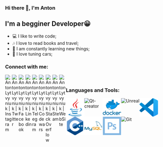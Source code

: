 ### Hi there 👋, I'm Anton

## I'm a begginer Developer😀
- 💻 I like to write code;
- 🎶 I love to read books and travel;
- 📝 I am constantly learning new things;
- 🚗 I love tuning cars;

### Connect with me:


[<img align="left" alt="AntonLytvyniuk | Instagram" width="22px" src="https://cdn.jsdelivr.net/npm/simple-icons@v3/icons/instagram.svg" />][instagram]
[<img align="left" alt="AntonLytvyniuk | Twitter" width="22px" src="https://cdn.jsdelivr.net/npm/simple-icons@v3/icons/twitter.svg" />][twitter]
[<img align="left" alt="AntonLytvyniuk | Facebook" width="22px" src="https://cdn.jsdelivr.net/npm/simple-icons@v3/icons/facebook.svg" />][facebook]
[<img align="left" alt="AntonLytvyniuk | Linkedin" width="22px" src="https://cdn.jsdelivr.net/npm/simple-icons@v3/icons/linkedin.svg" />][linkedin]
[<img align="left" alt="AntonLytvyniuk | Telegram" width="22px" src="https://cdn.jsdelivr.net/npm/simple-icons@v3/icons/telegram.svg" />][telegram]
[<img align="left" alt="AntonLytvyniuk | Codewars" width="22px" src="https://cdn.jsdelivr.net/npm/simple-icons@v3/icons/codewars.svg" />][codewars]
[<img align="left" alt="AntonLytvyniuk | StackOverflow" width="22px" src="https://cdn.jsdelivr.net/npm/simple-icons@v3/icons/stackoverflow.svg" />][stackOverflow]
[<img align="left" alt="AntonLytvyniuk | Steam" width="22px" src="https://cdn.jsdelivr.net/npm/simple-icons@v3/icons/steam.svg" />][steam]
[<img align="left" alt="AntonLytvyniuk | WebSite" width="22px" src="https://cdn.jsdelivr.net/npm/simple-icons@v3/icons/google.svg" />][website]



<br />

### Languages and Tools:


<img align="left" alt="Java" width="60px" src="https://raw.githubusercontent.com/devicons/devicon/master/icons/java/java-original.svg" />
<img align="left" alt="Qt-creator" width="60px" src="https://upload.wikimedia.org/wikipedia/commons/0/0b/Qt_logo_2016.svg" />
<img align="left" alt="Docker" width="60px" src="https://raw.githubusercontent.com/github/explore/80688e429a7d4ef2fca1e82350fe8e3517d3494d/topics/docker/docker.png" />
<img align="left" alt="Unreal" width="60px" src="https://raw.githubusercontent.com/kenangundogan/fontisto/036b7eca71aab1bef8e6a0518f7329f13ed62f6b/icons/svg/brand/unreal-engine.svg" />
<img align="left" alt="Visual Studio Code" width="60px" src="https://raw.githubusercontent.com/github/explore/80688e429a7d4ef2fca1e82350fe8e3517d3494d/topics/visual-studio-code/visual-studio-code.png" />
<img align="left" alt="Cplusplus" width="60px" src="https://raw.githubusercontent.com/devicons/devicon/master/icons/cplusplus/cplusplus-original.svg" />
<img align="left" alt="MySQL" width="60px" src="https://raw.githubusercontent.com/devicons/devicon/master/icons/mysql/mysql-original-wordmark.svg" />
<img align="left" alt="PhotoShop" width="60px" src="https://raw.githubusercontent.com/devicons/devicon/master/icons/photoshop/photoshop-line.svg" />
<img align="left" alt="Git" width="60px" src="https://www.vectorlogo.zone/logos/git-scm/git-scm-icon.svg" />

<br />
<br />

[instagram]: https://www.instagram.com/l.anton.v/
[twitter]: https://twitter.com/Anton_Lytvyniuk
[facebook]: https://www.facebook.com/Halldrex/
[linkedin]: http://www.linkedin.com/in/anton-lytvyniuk-2b4005208/
[telegram]: https://t.me/Halldrex
[codewars]:https://www.codewars.com/users/Halldrex
[stackoverflow]:https://stackoverflow.com/users/11573975/anton-lytvyniuk?tab=profile
[steam]:https://steamcommunity.com/profiles/76561198082834103/
[website]:https://lytvyniuk-anton-summary.netlify.app/
